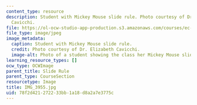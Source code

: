 ```yaml
---
content_type: resource
description: Student with Mickey Mouse slide rule. Photo courtesy of Dr. Elizabeth
  Cavicchi.
file: https://ol-ocw-studio-app-production.s3.amazonaws.com/courses/ec-050-recreate-experiments-from-history-inform-the-future-from-the-past-galileo-january-iap-2010/78f2d421272233bb1a18d8a2a7e3775c_IMG_3955.jpg
file_type: image/jpeg
image_metadata:
  caption: Student with Mickey Mouse slide rule.
  credit: Photo courtesy of Dr. Elizabeth Cavicchi.
  image-alt: Photo of a student showing the class her Mickey Mouse slide rule.
learning_resource_types: []
ocw_type: OCWImage
parent_title: Slide Rule
parent_type: CourseSection
resourcetype: Image
title: IMG_3955.jpg
uid: 78f2d421-2722-33bb-1a18-d8a2a7e3775c
---
```

